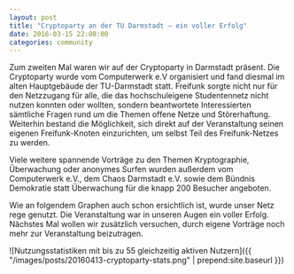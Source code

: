 ```yaml
---
layout: post
title: "Cryptoparty an der TU Darmstadt – ein voller Erfolg"
date: 2016-03-15 22:00:00
categories: community
---
```


Zum zweiten Mal waren wir auf der Cryptoparty in Darmstadt präsent. Die Cryptoparty wurde vom Computerwerk e.V organisiert und fand diesmal im alten Hauptgebäude der TU-Darmstadt statt.
Freifunk sorgte nicht nur für den Netzzugang für alle, die das hochschuleigene Studentennetz nicht nutzen konnten oder wollten, sondern beantwortete Interessierten sämtliche Fragen rund um die Themen offene Netze und Störerhaftung. Weiterhin bestand die Möglichkeit, sich direkt auf der Veranstaltung seinen eigenen Freifunk-Knoten einzurichten, um selbst Teil des Freifunk-Netzes zu werden.

<!--*-->

Viele weitere spannende Vorträge zu den Themen Kryptographie, Überwachung oder anonymes Surfen wurden außerdem vom Computerwerk e.V., dem Chaos Darmstadt e.V. sowie dem Bündnis Demokratie statt Überwachung für die knapp 200 Besucher angeboten.

Wie an folgendem Graphen auch schon ersichtlich ist, wurde unser Netz rege genutzt. Die Veranstaltung war in unseren Augen ein voller Erfolg. Nächstes Mal wollen wir zusätzlich versuchen, durch eigene Vorträge noch mehr zur Veranstaltung beizutragen.

![Nutzungsstatistiken mit bis zu 55 gleichzeitig aktiven Nutzern]({{ "/images/posts/20160413-cryptoparty-stats.png" | prepend:site.baseurl }})
